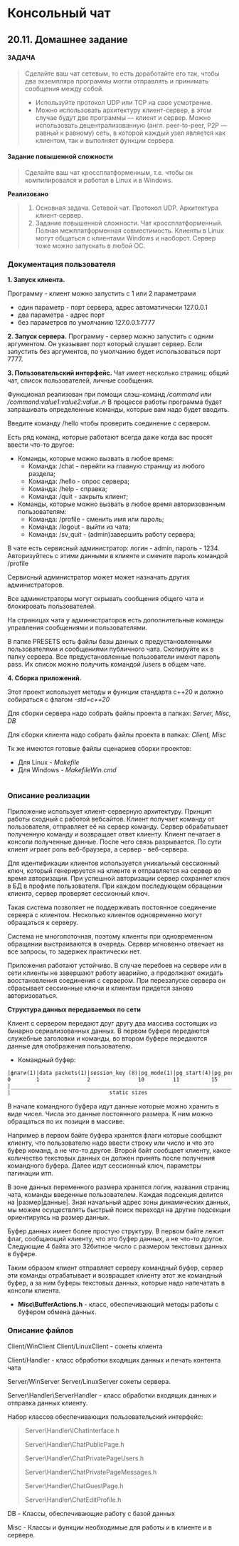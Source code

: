 # Консольный чат
## 20.11. Домашнее задание

#### ЗАДАЧА

> Сделайте ваш чат сетевым, то есть доработайте его так, чтобы два экземпляра программы могли отправлять и принимать сообщения между собой.
> - Используйте протокол UDP или TCP на свое усмотрение.
> - Можно использовать архитектуру клиент-сервер, в этом случае будут две программы — клиент и сервер.
Можно использовать децентрализованную (англ. peer-to-peer, P2P — равный к равному) сеть, в которой каждый узел является как клиентом, так и выполняет функции сервера.
#### Задание повышенной сложности
> Сделайте ваш чат кроссплатформенным, т.е. чтобы он компилировался и работал в Linux и в Windows.

**Реализовано**
> 1. Основная задача. Сетевой чат. Протокол UDP. Архитектура клиент-сервер.
> 2. Задание повышенной сложности. Чат кроссплатформенный. Полная межплатформенная совместимость. Клиенты в Linux могут общаться с клиентами Windows и наоборот. Сервер тоже можно запускать в любой ОС.

### Документация пользователя
**1. Запуск клиента.**
   
Программу - клиент можно запустить с 1 или 2 параметрами
   - один параметр - порт сервера, адрес автоматически 127.0.0.1
   - два параметра - адрес порт
   - без параметров по умолчанию 127.0.0.1:7777

**2. Запуск сервера.**
Программу - сервер можно запустить с одним аргументом. Он указывает порт который слушает сервер. Если запустить без аргументов, по умолчанию будет использоваться порт 7777.

**3. Пользовательский интерфейс.**
Чат имеет несколько страниц: общий чат, список пользователей, личные сообщения.

Функционал реализован при помощи слэш-команд */command* или */command:value1:value2:value..n*
В процессе работы программа будет запрашивать определенные команды, которые вам надо будет вводить.

Введите команду /hello чтобы проверить соединение с сервером.

Есть ряд команд, которые работают всегда даже когда вас просят ввести что-то другое:
 - Команды, которые можно вызвать в любое время:
   - Команда: /chat - перейти на главную страницу из любого раздела;
   - Команда: /hello - опрос сервера;
   - Команда: /help - справка;
   - Команда: /quit - закрыть клиент;
 - Команды, которые можно вызвать в любое время авторизованным пользователям:
   - Команда: /profile - сменить имя или пароль;
   - Команда: /logout - выйти из чата;
   - Команда: /sv_quit - (admin)завершить работу сервера;

В чате есть сервисный администратор: логин - admin, пароль - 1234. Авторизуйтесь с этими данными в клиенте и смените пароль командой /profile

Сервисный администратор может может назначать других администраторов.

Все администраторы могут скрывать сообщения общего чата и блокировать пользователей.

На страницах чата у администраторов есть дополнительные команды управления сообщениями и пользователями.

В папке PRESETS есть файлы базы данных с предустановленными пользователями и сообщениями публичного чата. Скопируйте их в папку сервера. Все предустановленные пользователи имеют пароль pass. Их список можно получить командой /users в общем чате.

**4. Сборка приложений.**

Этот проект использует методы и функции стандарта c++20 и должно собираться с флагом *-std=c++20*

Для сборки сервера надо собрать файлы проекта в папках: *Server, Misc, DB*

Для сборки клиента надо собрать файлы проекта в папках: *Client, Misc*

Тк же имеются готовые файлы сценариев сборки проектов:
 - Для Linux - *Makefile*
 - Для Windows - *MakefileWin.cmd*

#
### Описание реализации

Приложение использует клиент-серверную архитектуру. Принцип работы сходный с работой вебсайтов. 
Клиент получает команду от пользователя, отправляет её на сервер команду. Сервер обрабатывает полученную команду и возвращает ответ клиенту. Клиент печатает в консоли полученные данные. После чего связь разрывается. По сути клиент играет роль веб-браузера, а сервер - веб-сервера.

Для идентификации клиентов используется уникальный сессионный ключ, который генерируется на клиенте и отправляется на сервер во время авторизации. При успешной авторизации сервер сохраняет ключ в БД в профиле пользователя. При каждом последующем обращении клиента, сервер проверяет сессионный ключ.

Такая система позволяет не поддерживать постоянное соединение сервера с клиентом. Несколько клиентов одновременно могут обращаться к серверу.

Система не многопоточная, поэтому клиенты при одновременном обращении выстраиваются в очередь. Сервер мгновенно отвечает на все запросы, то задержек практически нет.

Приложения работают устойчиво. В случае перебоев на сервере или в сети клиенты не завершают работу аварийно, а продолжают ожидать восстановления соединения с сервером.
При перезапуске сервера он сбрасывает сессионные ключи и клиентам придется заново авторизоваться.

**Структура данных передаваемых по сети**

Клиент с сервером передают друг другу два массива состоящих из бинарно сериализованных данных. В первом буфере передаются служебные заголовки и команды, во втором буфере передаются данные для отображения пользователю.

 - Командный буфер:
```html
|флаги(1)|data packets(1)|session_key (8)|pg_mode(1)|pg_start(4)|pg_perPage(4)|pg_end(4)| pm_user_id (8) |login_size(4)|login|page_size(4)|PAGE_TEXT|cmd_size(4)|CMD_TEXT|
0        1               2               10         11          15            19        23               31                                                              |
|________________________________________________________________________________________________________|                                                               |
|                               static sizes                                                             |                         dynamic sizes                         |
```
В начале командного буфера идут данные которые можно хранить в виде чисел. Числа это данные постоянного размера. К ним можно обращаться по их позиции в массиве.

Например в первом байте буфера хранятся флаги которые сообщают клиенту, что пользователю надо ввести строку или число и что это буфер команд, а не что-то другое. Второй байт сообщает клиенту, какое количество текстовых данных он должен принять после получения командного буфера.
Далее идут сессионный ключ, параметры пагинации итп.

В зоне данных переменного размера хранятся логин, названия страниц чата, команды введенные пользователем. Каждая подсекция делится на |размер|данные|. Зная начальный адрес зоны динамических данных, мы можем осуществлять быстрый поиск переходя на другие подсекции ориентируясь на размер данных.

Буфер данных имеет более простую структуру. В первом байте лежит флаг, сообщающий клиенту, что это буфер данных, а не что-то другое. Следующие 4 байта это 32битное число с размером текстовых данных в буфере.

Таким образом клиент отправляет серверу командный буфер, сервер эти команды отрабатывает и возвращает клиенту этот же командный буфер, а за ним буферы текстовых данных, которые надо напечатать в консоли клиента.

 - **Misc\BufferActions.h** - класс, обеспечивающий методы работы с буфером обмена данных.

### Описание файлов

Client/WinClient Client/LinuxClient - сокеты клиента

Client/Handler - класс обработки входящих данных и печать контента чата


Server/WinServer Server/LinuxServer сокеты сервера.

Server\Handler\ServerHandler - класс обработки входящих данных и отправка данных клиенту.

Набор классов обеспечивающих пользовательский интерфейс:

> Server\Handler\IChatInterface.h
> 
> Server\Handler\ChatPublicPage.h
> 
> Server\Handler\ChatPrivatePageUsers.h
> 
> Server\Handler\ChatPrivatePageMessages.h
> 
> Server\Handler\ChatGuestPage.h
> 
> Server\Handler\ChatEditProfile.h

DB - Классы, обеспечивающие работу с базой данных

Misc - Классы и функции необходимые для работы и в клиенте и в сервере.